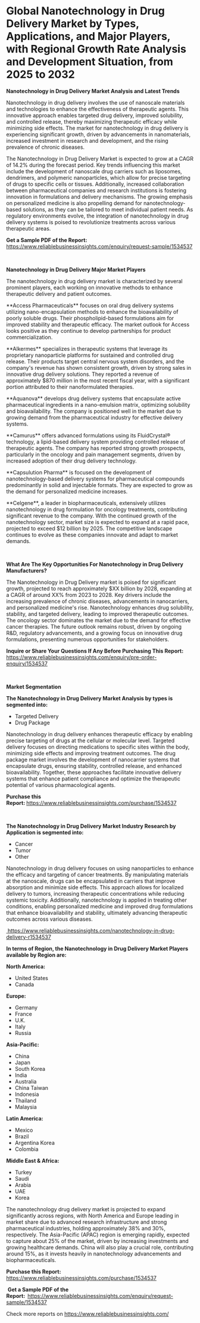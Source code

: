 <p><h1>Global Nanotechnology in Drug Delivery Market by Types, Applications, and Major Players, with Regional Growth Rate Analysis and Development Situation, from 2025 to 2032</h1></p><p><strong>Nanotechnology in Drug Delivery Market Analysis and Latest Trends</strong></p>
<p><p>Nanotechnology in drug delivery involves the use of nanoscale materials and technologies to enhance the effectiveness of therapeutic agents. This innovative approach enables targeted drug delivery, improved solubility, and controlled release, thereby maximizing therapeutic efficacy while minimizing side effects. The market for nanotechnology in drug delivery is experiencing significant growth, driven by advancements in nanomaterials, increased investment in research and development, and the rising prevalence of chronic diseases.</p><p>The Nanotechnology in Drug Delivery Market is expected to grow at a CAGR of 14.2% during the forecast period. Key trends influencing this market include the development of nanoscale drug carriers such as liposomes, dendrimers, and polymeric nanoparticles, which allow for precise targeting of drugs to specific cells or tissues. Additionally, increased collaboration between pharmaceutical companies and research institutions is fostering innovation in formulations and delivery mechanisms. The growing emphasis on personalized medicine is also propelling demand for nanotechnology-based solutions, as they can be tailored to meet individual patient needs. As regulatory environments evolve, the integration of nanotechnology in drug delivery systems is poised to revolutionize treatments across various therapeutic areas.</p></p>
<p><strong>Get a Sample PDF of the Report:&nbsp;</strong> <a href="https://www.reliablebusinessinsights.com/enquiry/request-sample/1534537?utm_campaign=2298&utm_medium=2&utm_source=Github&utm_content=ia&utm_term=03032025&utm_id=nanotechnology-in-drug-delivery">https://www.reliablebusinessinsights.com/enquiry/request-sample/1534537</a></p>
<p>&nbsp;</p>
<p><strong>Nanotechnology in Drug Delivery Major Market Players</strong></p>
<p><p>The nanotechnology in drug delivery market is characterized by several prominent players, each working on innovative methods to enhance therapeutic delivery and patient outcomes. </p><p>**Access Pharmaceuticals** focuses on oral drug delivery systems utilizing nano-encapsulation methods to enhance the bioavailability of poorly soluble drugs. Their phospholipid-based formulations aim for improved stability and therapeutic efficacy. The market outlook for Access looks positive as they continue to develop partnerships for product commercialization.</p><p>**Alkermes** specializes in therapeutic systems that leverage its proprietary nanoparticle platforms for sustained and controlled drug release. Their products target central nervous system disorders, and the company's revenue has shown consistent growth, driven by strong sales in innovative drug delivery solutions. They reported a revenue of approximately $870 million in the most recent fiscal year, with a significant portion attributed to their nanoformulated therapies.</p><p>**Aquanova** develops drug delivery systems that encapsulate active pharmaceutical ingredients in a nano-emulsion matrix, optimizing solubility and bioavailability. The company is positioned well in the market due to growing demand from the pharmaceutical industry for effective delivery systems.</p><p>**Camurus** offers advanced formulations using its FluidCrystal® technology, a lipid-based delivery system providing controlled release of therapeutic agents. The company has reported strong growth prospects, particularly in the oncology and pain management segments, driven by increased adoption of their drug delivery technology.</p><p>**Capsulution Pharma** is focused on the development of nanotechnology-based delivery systems for pharmaceutical compounds predominantly in solid and injectable formats. They are expected to grow as the demand for personalized medicine increases.</p><p>**Celgene**, a leader in biopharmaceuticals, extensively utilizes nanotechnology in drug formulation for oncology treatments, contributing significant revenue to the company. With the continued growth of the nanotechnology sector, market size is expected to expand at a rapid pace, projected to exceed $12 billion by 2025. The competitive landscape continues to evolve as these companies innovate and adapt to market demands.</p></p>
<p>&nbsp;</p>
<p><strong>What Are The Key Opportunities For Nanotechnology in Drug Delivery Manufacturers?</strong></p>
<p><p>The Nanotechnology in Drug Delivery market is poised for significant growth, projected to reach approximately $XX billion by 2028, expanding at a CAGR of around XX% from 2023 to 2028. Key drivers include the increasing prevalence of chronic diseases, advancements in nanocarriers, and personalized medicine's rise. Nanotechnology enhances drug solubility, stability, and targeted delivery, leading to improved therapeutic outcomes. The oncology sector dominates the market due to the demand for effective cancer therapies. The future outlook remains robust, driven by ongoing R&D, regulatory advancements, and a growing focus on innovative drug formulations, presenting numerous opportunities for stakeholders.</p></p>
<p><strong>Inquire or Share Your Questions If Any Before Purchasing This Report:</strong> <a href="https://www.reliablebusinessinsights.com/enquiry/pre-order-enquiry/1534537?utm_campaign=2298&utm_medium=2&utm_source=Github&utm_content=ia&utm_term=03032025&utm_id=nanotechnology-in-drug-delivery">https://www.reliablebusinessinsights.com/enquiry/pre-order-enquiry/1534537</a></p>
<p>&nbsp;</p>
<p><strong>Market Segmentation</strong></p>
<p><strong>The Nanotechnology in Drug Delivery Market Analysis by types is segmented into:</strong></p>
<p><ul><li>Targeted Delivery</li><li>Drug Package</li></ul></p>
<p><p>Nanotechnology in drug delivery enhances therapeutic efficacy by enabling precise targeting of drugs at the cellular or molecular level. Targeted delivery focuses on directing medications to specific sites within the body, minimizing side effects and improving treatment outcomes. The drug package market involves the development of nanocarrier systems that encapsulate drugs, ensuring stability, controlled release, and enhanced bioavailability. Together, these approaches facilitate innovative delivery systems that enhance patient compliance and optimize the therapeutic potential of various pharmacological agents.</p></p>
<p><strong>Purchase this Report:&nbsp;</strong><a href="https://www.reliablebusinessinsights.com/purchase/1534537?utm_campaign=2298&utm_medium=2&utm_source=Github&utm_content=ia&utm_term=03032025&utm_id=nanotechnology-in-drug-delivery">https://www.reliablebusinessinsights.com/purchase/1534537</a></p>
<p>&nbsp;</p>
<p><strong>The Nanotechnology in Drug Delivery Market Industry Research by Application is segmented into:</strong></p>
<p><ul><li>Cancer</li><li>Tumor</li><li>Other</li></ul></p>
<p><p>Nanotechnology in drug delivery focuses on using nanoparticles to enhance the efficacy and targeting of cancer treatments. By manipulating materials at the nanoscale, drugs can be encapsulated in carriers that improve absorption and minimize side effects. This approach allows for localized delivery to tumors, increasing therapeutic concentrations while reducing systemic toxicity. Additionally, nanotechnology is applied in treating other conditions, enabling personalized medicine and improved drug formulations that enhance bioavailability and stability, ultimately advancing therapeutic outcomes across various diseases.</p></p>
<p><a href="https://www.reliablebusinessinsights.com/nanotechnology-in-drug-delivery-r1534537?utm_campaign=2298&utm_medium=2&utm_source=Github&utm_content=ia&utm_term=03032025&utm_id=nanotechnology-in-drug-delivery">&nbsp;https://www.reliablebusinessinsights.com/nanotechnology-in-drug-delivery-r1534537</a></p>
<p><strong>In terms of Region, the Nanotechnology in Drug Delivery Market Players available by Region are:</strong></p>
<p>
    <p> <strong> North America: </strong>
        <ul>
            <li>United States</li>
            <li>Canada</li>
        </ul>
        </p> 
    <p> <strong> Europe: </strong>
        <ul>
            <li>Germany</li>
            <li>France</li>
            <li>U.K.</li>
            <li>Italy</li>
            <li>Russia</li>
        </ul>
        </p> 
    <p> <strong> Asia-Pacific: </strong>
        <ul>
            <li>China</li>
            <li>Japan</li>
            <li>South Korea</li>
            <li>India</li>
            <li>Australia</li>
            <li>China Taiwan</li>
            <li>Indonesia</li>
            <li>Thailand</li>
            <li>Malaysia</li>
        </ul>
        </p> 
    <p> <strong> Latin America: </strong>
        <ul>
            <li>Mexico</li>
            <li>Brazil</li>
            <li>Argentina Korea</li>
            <li>Colombia</li>
        </ul>
        </p> 
    <p> <strong> Middle East & Africa: </strong>
        <ul>
            <li>Turkey</li>
            <li>Saudi</li>
            <li>Arabia</li>
            <li>UAE</li>
            <li>Korea</li>
        </ul>
    </p>
    </p>
<p><p>The nanotechnology drug delivery market is projected to expand significantly across regions, with North America and Europe leading in market share due to advanced research infrastructure and strong pharmaceutical industries, holding approximately 38% and 30%, respectively. The Asia-Pacific (APAC) region is emerging rapidly, expected to capture about 25% of the market, driven by increasing investments and growing healthcare demands. China will also play a crucial role, contributing around 15%, as it invests heavily in nanotechnology advancements and biopharmaceuticals.</p></p>
<p><strong>Purchase this Report: </strong><a href="https://www.reliablebusinessinsights.com/purchase/1534537?utm_campaign=2298&utm_medium=2&utm_source=Github&utm_content=ia&utm_term=03032025&utm_id=nanotechnology-in-drug-delivery">https://www.reliablebusinessinsights.com/purchase/1534537</a></p>
<p>&nbsp;<strong>Get a Sample PDF of the Report:&nbsp;&nbsp;</strong><a href="https://www.reliablebusinessinsights.com/enquiry/request-sample/1534537?utm_campaign=2298&utm_medium=2&utm_source=Github&utm_content=ia&utm_term=03032025&utm_id=nanotechnology-in-drug-delivery">https://www.reliablebusinessinsights.com/enquiry/request-sample/1534537</a></p>
<p><strong></strong></p>
<p>Check more reports on <a href="https://www.reliablebusinessinsights.com/?utm_campaign=2298&utm_medium=2&utm_source=Github&utm_content=ia&utm_term=03032025&utm_id=nanotechnology-in-drug-delivery">https://www.reliablebusinessinsights.com/</a></p>